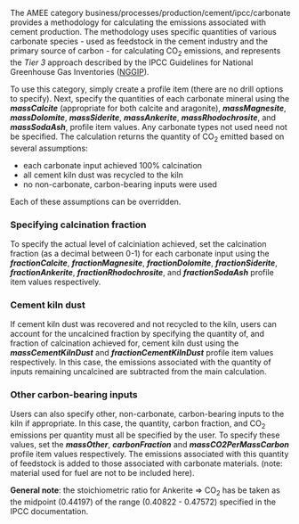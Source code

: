 The AMEE category business/processes/production/cement/ipcc/carbonate
provides a methodology for calculating the emissions associated with
cement production. The methodology uses specific quantities of various
carbonate species - used as feedstock in the cement industry and the
primary source of carbon - for calculating CO<sub>2</sub> emissions, and
represents the *Tier 3* approach described by the IPCC Guidelines for
National Greenhouse Gas Inventories
([NGGIP](http://www.ipcc-nggip.iges.or.jp/public/2006gl/vol3.html)).

To use this category, simply create a profile item (there are no drill
options to specify). Next, specify the quantities of each carbonate
mineral using the ***massCalcite*** (appropriate for both calcite and
aragonite), ***massMagnesite***, ***massDolomite***, ***massSiderite***,
***massAnkerite***, ***massRhodochrosite***, and ***massSodaAsh***,
profile item values. Any carbonate types not used need not be specified.
The calculation returns the quantity of CO<sub>2</sub> emitted based on several
assumptions:

  - each carbonate input achieved 100% calcination
  - all cement kiln dust was recycled to the kiln
  - no non-carbonate, carbon-bearing inputs were used

Each of these assumptions can be overridden.

### Specifying calcination fraction

To specify the actual level of calciniation achieved, set the
calcination fraction (as a decimal between 0-1) for each carbonate input
using the ***fractionCalcite***, ***fractionMagnesite***,
***fractionDolomite***, ***fractionSiderite***, ***fractionAnkerite***,
***fractionRhodochrosite***, and ***fractionSodaAsh*** profile item
values respectively.

### Cement kiln dust

If cement kiln dust was recovered and not recycled to the kiln, users
can account for the uncalcined fraction by specifying the quantity of,
and fraction of calcination achieved for, cement kiln dust using the
***massCementKilnDust*** and ***fractionCementKilnDust*** profile item
values respectively. In this case, the emissions associated with the
quantity of inputs remaining uncalcined are subtracted from the main
calculation.

### Other carbon-bearing inputs

Users can also specify other, non-carbonate, carbon-bearing inputs to
the kiln if appropriate. In this case, the quantity, carbon fraction,
and CO<sub>2</sub> emissions per quantity must all be specified by the user. To
specify these values, set the ***massOther***, ***carbonFraction*** and
***massCO2PerMassCarbon*** profile item values respectively. The
emissions associated with this quantity of feedstock is added to those
associated with carbonate materials. (note: material used for fuel are
not to be included here).

**General note**: the stoichiometric ratio for Ankerite =\> CO<sub>2</sub> has
be taken as the midpoint (0.44197) of the range (0.40822 - 0.47572)
specified in the IPCC documentation.

